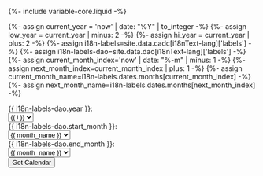 {%- include variable-core.liquid -%}

{%- assign current_year = 'now' | date: "%Y" | to_integer -%}
{%- assign low_year     = current_year | minus: 2 -%}
{%- assign hi_year      = current_year | plus: 2 -%}
{%- assign i18n-labels=site.data.cadc[i18nText-lang]['labels'] -%}
{%- assign i18n-labels-dao=site.data.dao[i18nText-lang]['labels'] -%}
{%- assign current_month_index='now' | date: "%-m" | minus: 1 -%}
{%- assign next_month_index=current_month_index | plus: 1 -%}
{%- assign current_month_name=i18n-labels.dates.months[current_month_index] -%}
{%- assign next_month_name=i18n-labels.dates.months[next_month_index] -%}

<div class="col-md-offset-3">
    <form action="http://www.briancasey.org/artifacts/astro/skycalendar.cgi" method="query" class="form-horizontal" target="skycalendar">
        <input type="hidden" name="observatory" value="d" data-role="none">
        <input type="hidden" name="command" value="display" data-role="none">
        <div class="form-group">
            <label class="col-sm-4 control-label" for="year">{{ i18n-labels-dao.year }}: &nbsp;</label>
            <div class="col-sm-8">
                <select name="year" id="year" class="form-control mrgn-tp-sm">
                {% for i in (low_year..hi_year) %}
                    <option value="{{ i }}" {% if i == current_year %}selected="selected"{% endif %}>{{ i }}</option>
                {% endfor %}
                </select>
            </div>
        </div>
        <div class="form-group">
            <label class="col-sm-4 control-label" for="month1">{{ i18n-labels-dao.start_month }}: &nbsp;</label>
            <div class="col-sm-8">
                <select name="month1" id="month1" class="form-control mrgn-tp-sm">
                {% for i in (0..11) %}
                    {% assign one_based_idx = i | plus: 1 %}
                    {% assign month_name = i18n-labels.dates.months[i] %}
                    <option value="{{ one_based_idx }}" {% if i == current_month_index %}selected="selected"{% endif %}>{{ month_name }}</option>
                {% endfor %}
                </select>
            </div>
        </div>
        <div class="form-group">
            <label class="col-sm-4 control-label" for="month2">{{ i18n-labels-dao.end_month }}: &nbsp;</label>
            <div class="col-sm-8">
                <select name="month2" id="month2" class="form-control mrgn-tp-sm">
                {% for i in (0..11) %}
                    {% assign one_based_idx = i | plus: 1 %}
                    {% assign month_name = i18n-labels.dates.months[i] %}
                    <option value="{{ one_based_idx }}" {% if i == next_month_index %}selected="selected"{% endif %}>{{ month_name }}</option>
                {% endfor %}
                </select>
            </div>
        </div>
        <input type="submit" class="btn btn-primary" name=".submit" value="Get Calendar" data-role="none">
    </form>
</div>
